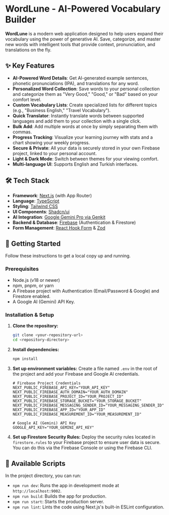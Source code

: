 # WordLune - AI-Powered Vocabulary Builder

**WordLune** is a modern web application designed to help users expand their vocabulary using the power of generative AI. Save, categorize, and master new words with intelligent tools that provide context, pronunciation, and translations on the fly.

## ✨ Key Features

*   **AI-Powered Word Details**: Get AI-generated example sentences, phonetic pronunciations (IPA), and translations for any word.
*   **Personalized Word Collection**: Save words to your personal collection and categorize them as "Very Good," "Good," or "Bad" based on your comfort level.
*   **Custom Vocabulary Lists**: Create specialized lists for different topics (e.g., "Business English," "Travel Vocabulary").
*   **Quick Translator**: Instantly translate words between supported languages and add them to your collection with a single click.
*   **Bulk Add**: Add multiple words at once by simply separating them with commas.
*   **Progress Tracking**: Visualize your learning journey with stats and a chart showing your weekly progress.
*   **Secure & Private**: All your data is securely stored in your own Firebase project, linked to your personal account.
*   **Light & Dark Mode**: Switch between themes for your viewing comfort.
*   **Multi-language UI**: Supports English and Turkish interfaces.

## 🛠️ Tech Stack

*   **Framework**: [Next.js](https://nextjs.org/) (with App Router)
*   **Language**: [TypeScript](https://www.typescriptlang.org/)
*   **Styling**: [Tailwind CSS](https://tailwindcss.com/)
*   **UI Components**: [Shadcn/ui](https://ui.shadcn.com/)
*   **AI Integration**: [Google Gemini Pro via Genkit](https://firebase.google.com/docs/genkit)
*   **Backend & Database**: [Firebase](https://firebase.google.com/) (Authentication & Firestore)
*   **Form Management**: [React Hook Form](https://react-hook-form.com/) & [Zod](https://zod.dev/)

## 🚀 Getting Started

Follow these instructions to get a local copy up and running.

### Prerequisites

*   Node.js (v18 or newer)
*   npm, pnpm, or yarn
*   A Firebase project with Authentication (Email/Password & Google) and Firestore enabled.
*   A Google AI (Gemini) API Key.

### Installation & Setup

1.  **Clone the repository:**
    ```bash
    git clone <your-repository-url>
    cd <repository-directory>
    ```

2.  **Install dependencies:**
    ```bash
    npm install
    ```

3.  **Set up environment variables:**
    Create a file named `.env` in the root of the project and add your Firebase and Google AI credentials.

    ```env
    # Firebase Project Credentials
    NEXT_PUBLIC_FIREBASE_API_KEY="YOUR_API_KEY"
    NEXT_PUBLIC_FIREBASE_AUTH_DOMAIN="YOUR_AUTH_DOMAIN"
    NEXT_PUBLIC_FIREBASE_PROJECT_ID="YOUR_PROJECT_ID"
    NEXT_PUBLIC_FIREBASE_STORAGE_BUCKET="YOUR_STORAGE_BUCKET"
    NEXT_PUBLIC_FIREBASE_MESSAGING_SENDER_ID="YOUR_MESSAGING_SENDER_ID"
    NEXT_PUBLIC_FIREBASE_APP_ID="YOUR_APP_ID"
    NEXT_PUBLIC_FIREBASE_MEASUREMENT_ID="YOUR_MEASUREMENT_ID"

    # Google AI (Gemini) API Key
    GOOGLE_API_KEY="YOUR_GEMINI_API_KEY"
    ```

4.  **Set up Firestore Security Rules:**
    Deploy the security rules located in `firestore.rules` to your Firebase project to ensure user data is secure. You can do this via the Firebase Console or using the Firebase CLI.

## 📜 Available Scripts

In the project directory, you can run:

*   `npm run dev`: Runs the app in development mode at `http://localhost:9002`.
*   `npm run build`: Builds the app for production.
*   `npm run start`: Starts the production server.
*   `npm run lint`: Lints the code using Next.js's built-in ESLint configuration.
